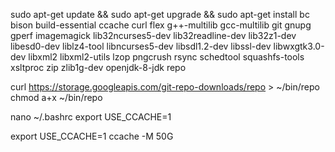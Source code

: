 sudo apt-get update && sudo apt-get upgrade && sudo apt-get install bc bison build-essential ccache curl flex g++-multilib gcc-multilib git gnupg gperf imagemagick lib32ncurses5-dev lib32readline-dev lib32z1-dev libesd0-dev liblz4-tool libncurses5-dev libsdl1.2-dev libssl-dev libwxgtk3.0-dev libxml2 libxml2-utils lzop pngcrush rsync schedtool squashfs-tools xsltproc zip zlib1g-dev openjdk-8-jdk repo

curl https://storage.googleapis.com/git-repo-downloads/repo > ~/bin/repo
chmod a+x ~/bin/repo

nano ~/.bashrc
export USE_CCACHE=1

export USE_CCACHE=1
ccache -M 50G
